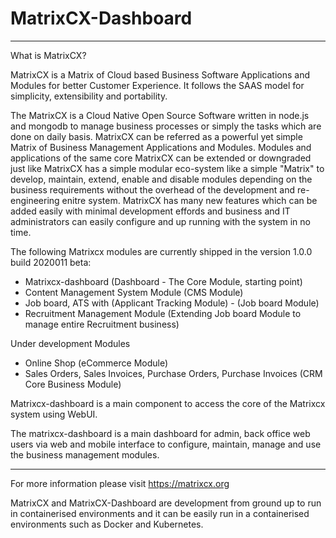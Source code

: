 # MatrixCX-Dashboard

------------------------------------------------------

What is MatrixCX?

MatrixCX is a Matrix of Cloud based Business Software Applications and Modules for better Customer Experience. It follows the SAAS model for simplicity, extensibility and portability.

The MatrixCX is a Cloud Native Open Source Software written in node.js and mongodb to manage business processes or simply the tasks which are done on daily basis. MatrixCX can be referred as a powerful yet simple Matrix of Business Management Applications and Modules. Modules and applications of the same core MatrixCX can be extended or downgraded just like MatrixCX has a simple modular eco-system like a simple "Matrix" to develop, maintain, extend, enable and disable modules depending on the business requirements without the overhead of the development and re-engineering enitre system. MatrixCX has many new features which can be added easily with minimal development effords and business and IT administrators can easily configure and up running with the system in no time.

The following Matrixcx modules are currently shipped in the version 1.0.0 build 2020011 beta:

- Matrixcx-dashboard (Dashboard - The Core Module, starting point)
- Content Management System Module (CMS Module)
- Job board, ATS with (Applicant Tracking Module) - (Job board Module)
- Recruitment Management Module (Extending Job board Module to manage entire Recruitment business)

Under development Modules

- Online Shop (eCommerce Module)
- Sales Orders, Sales Invoices, Purchase Orders, Purchase Invoices (CRM Core Business Module)

Matrixcx-dashboard is a main component to access the core of the Matrixcx system using WebUI.

The matrixcx-dashboard is a main dashboard for admin, back office web users via web and mobile interface to configure, maintain, manage and use the business management  modules.

------------------------------------------------------

For more information please visit https://matrixcx.org

MatrixCX and MatrixCX-Dashboard are development from ground up to run in containerised environments and it can be easily run in a containerised environments such as Docker and Kubernetes.


